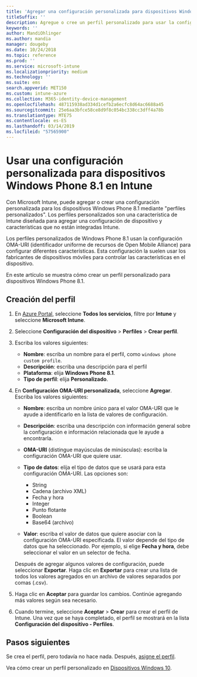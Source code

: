 ```yaml
---
title: 'Agregar una configuración personalizada para dispositivos Windows Phone 8.1 en Microsoft Intune: Azure | Microsoft Docs'
titleSuffix: ''
description: Agregue o cree un perfil personalizado para usar la configuración OMA-URI para dispositivos con Windows Phone 8.1 en Microsoft Intune.
keywords: ''
author: MandiOhlinger
ms.author: mandia
manager: dougeby
ms.date: 10/24/2018
ms.topic: reference
ms.prod: ''
ms.service: microsoft-intune
ms.localizationpriority: medium
ms.technology: ''
ms.suite: ems
search.appverid: MET150
ms.custom: intune-azure
ms.collection: M365-identity-device-management
ms.openlocfilehash: 487115938ad334d1cefb2a6ecfc8d64ac6688a45
ms.sourcegitcommit: 25e6aa3bfce58ce8d9f8c054bc338cc3dff4a78b
ms.translationtype: MTE75
ms.contentlocale: es-ES
ms.lasthandoff: 03/14/2019
ms.locfileid: "57565900"
---
```

# <a name="use-custom-settings-for-windows-phone-81-devices-in-intune"></a>Usar una configuración personalizada para dispositivos Windows Phone 8.1 en Intune

Con Microsoft Intune, puede agregar o crear una configuración personalizada para los dispositivos Windows Phone 8.1 mediante "perfiles personalizados". Los perfiles personalizados son una característica de Intune diseñada para agregar una configuración de dispositivo y características que no están integradas Intune.

Los perfiles personalizados de Windows Phone 8.1 usan la configuración OMA-URI (identificador uniforme de recursos de Open Mobile Alliance) para configurar diferentes características. Esta configuración la suelen usar los fabricantes de dispositivos móviles para controlar las características en el dispositivo.

En este artículo se muestra cómo crear un perfil personalizado para dispositivos Windows Phone 8.1. 

## <a name="create-the-profile"></a>Creación del perfil

1. En [Azure Portal](https://portal.azure.com), seleccione **Todos los servicios**, filtre por **Intune** y seleccione **Microsoft Intune**.
2. Seleccione **Configuración del dispositivo** > **Perfiles** > **Crear perfil**.
3. Escriba los valores siguientes:

    - **Nombre**: escriba un nombre para el perfil, como `windows phone custom profile`.
    - **Descripción**: escriba una descripción para el perfil
    - **Plataforma**: elija **Windows Phone 8.1**.
    - **Tipo de perfil**: elija **Personalizado**.

4. En **Configuración OMA-URI personalizada**, seleccione **Agregar**. Escriba los valores siguientes:

    - **Nombre**: escriba un nombre único para el valor OMA-URI que le ayude a identificarlo en la lista de valores de configuración.
    - **Descripción**: escriba una descripción con información general sobre la configuración e información relacionada que le ayude a encontrarla.
    - **OMA-URI** (distingue mayúsculas de minúsculas): escriba la configuración OMA-URI que quiere usar.
    - **Tipo de datos**: elija el tipo de datos que se usará para esta configuración OMA-URI. Las opciones son:

        - String
        - Cadena (archivo XML)
        - Fecha y hora
        - Integer
        - Punto flotante
        - Boolean
        - Base64 (archivo)

    - **Valor**: escriba el valor de datos que quiere asociar con la configuración OMA-URI especificada. El valor depende del tipo de datos que ha seleccionado. Por ejemplo, si elige **Fecha y hora**, debe seleccionar el valor en un selector de fecha.

    Después de agregar algunos valores de configuración, puede seleccionar **Exportar**. Haga clic en **Exportar** para crear una lista de todos los valores agregados en un archivo de valores separados por comas (.csv).

5. Haga clic en **Aceptar** para guardar los cambios. Continúe agregando más valores según sea necesario.
6. Cuando termine, seleccione **Aceptar** > **Crear** para crear el perfil de Intune. Una vez que se haya completado, el perfil se mostrará en la lista **Configuración del dispositivo - Perfiles**.

## <a name="next-steps"></a>Pasos siguientes

Se crea el perfil, pero todavía no hace nada. Después, [asigne el perfil](device-profile-assign.md).

Vea cómo crear un perfil personalizado en [Dispositivos Windows 10](custom-settings-windows-10.md).
